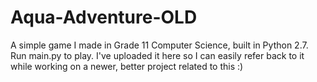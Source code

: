 # Aqua-Adventure-OLD
A simple game I made in Grade 11 Computer Science, built in Python 2.7. Run main.py to play. I've uploaded it here so I can easily refer back to it while working on a newer, better project related to this :)

